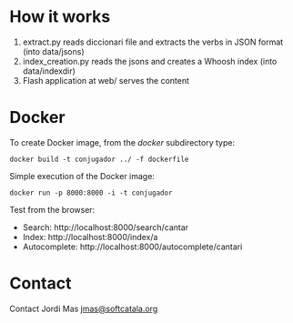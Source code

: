 
# How it works

1. extract.py reads diccionari file and extracts the verbs in JSON format (into data/jsons)
2. index_creation.py reads the jsons and creates a Whoosh index (into data/indexdir)
3. Flash application at web/ serves the content

#  Docker

To create Docker image, from the <em>docker</em> subdirectory type:

``docker build -t conjugador ../ -f dockerfile``

Simple execution of the Docker image:

``docker run -p 8000:8000 -i -t conjugador``

Test from the browser:
* Search: http://localhost:8000/search/cantar
* Index: http://localhost:8000/index/a
* Autocomplete: http://localhost:8000/autocomplete/cantari

# Contact

Contact Jordi Mas <jmas@softcatala.org>

